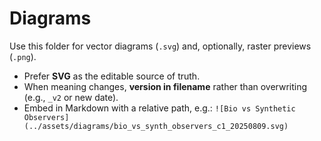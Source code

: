 # Diagrams

Use this folder for vector diagrams (`.svg`) and, optionally, raster previews (`.png`).
- Prefer **SVG** as the editable source of truth.
- When meaning changes, **version in filename** rather than overwriting (e.g., `_v2` or new date).
- Embed in Markdown with a relative path, e.g.:
  `![Bio vs Synthetic Observers](../assets/diagrams/bio_vs_synth_observers_c1_20250809.svg)`


